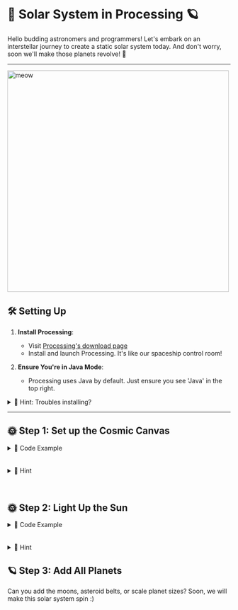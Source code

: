 # 🌌 Solar System in Processing 🪐

Hello budding astronomers and programmers! Let's embark on an interstellar journey to create a static solar system today. And don't worry, soon we'll make those planets revolve! 🚀

---


<img src="solar.gif" alt="meow" width="500" height="500">



## 🛠 Setting Up

1. **Install Processing**:
    - Visit [Processing's download page](https://processing.org/download/)
    - Install and launch Processing. It's like our spaceship control room!

2. **Ensure You're in Java Mode**:
    - Processing uses Java by default. Just ensure you see 'Java' in the top right.

<details>
  <summary>🌟 Hint: Troubles installing?</summary>
Make sure you have the right version for your operating system. If you get stuck, ask a classmate or your teacher for help.
</details>

---

## 🌞 Step 1: Set up the Cosmic Canvas

<details>
  <summary>👾 Code Example</summary>

    <pre>
    <code>
        void setup() {
        size(800, 600);  // This is our universe's size!
        background(0);   // A pitch-black universe
        }
    </code>
    </pre>
</details>
<br>
<br>
<details>
<summary>🌟 Hint</summary>
"The `size(800, 600);` sets our universe's width and height. Feel free to make it bigger or smaller!"
</details>

<br>
<br>

## 🌞 Step 2: Light Up the Sun
<details>
  <summary>👾 Code Example</summary>
<pre>
  <code>
    void draw() {
    fill(255, 204, 0);  // Yellow color for the sun
    ellipse(400, 300, 100, 100);  // Draws sun at the center of the canvas
    }
  </code>
    </pre>
</details>
<br>
<br>
<details>
  <summary>🌟 Hint</summary>
The `ellipse(400, 300, 100, 100);` function draws the sun. The first two values set the position (x,y), and the last two values set the width and height of the ellipse.
</details>

## 🪐 Step 3: Add All Planets

Can you add the moons, asteroid belts, or scale planet sizes? Soon, we will make this
solar system spin :)


